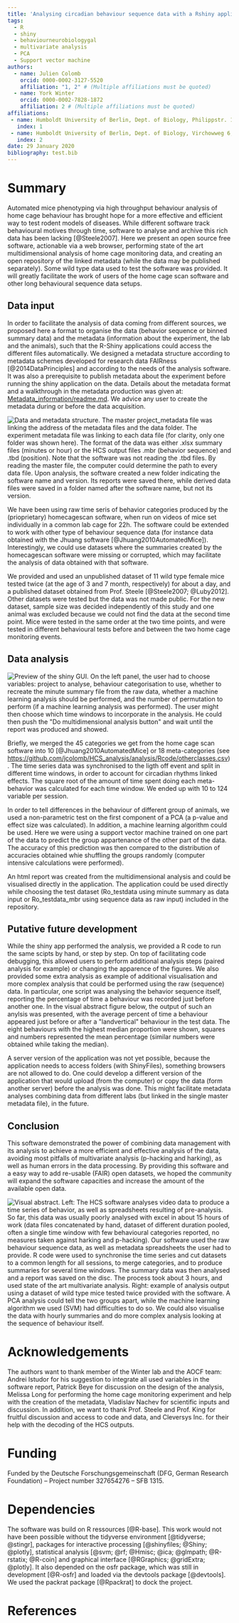 ```yaml
---
title: 'Analysing circadian behaviour sequence data with a Rshiny application'
tags:
  - R
  - shiny
  - behaviourneurobiologygal
  - multivariate analysis
  - PCA
  - Support vector machine
authors:
  - name: Julien Colomb
    orcid: 0000-0002-3127-5520
    affiliation: "1, 2" # (Multiple affiliations must be quoted)
  - name: York Winter
    orcid: 0000-0002-7828-1872
    affiliation: 2 # (Multiple affiliations must be quoted)
affiliations:
 - name: Humboldt University of Berlin, Dept. of Biology, Philippstr. 13, 10099 Berlin, Germany
   index: 1
 - name: Humboldt University of Berlin, Dept. of Biology, Virchowweg 6, Berlin, 10117 Germany
   index: 2
date: 29 January 2020
bibliography: test.bib
---
```


# Summary

Automated mice phenotyping via high throughput behaviour analysis of home cage behaviour has brought hope for a more effective and efficient way to test rodent models of diseases. While different software track behavioural motives through time, software to analyse and archive this rich data has been lacking [@Steele2007].
Here we present an open source free software, actionable via a web browser, performing state of the art multidimensional analysis of home cage monitoring data, and creating an open repository of the linked metadata (while the data may be published separately). Some wild type data used to test the software was provided. It will greatly facilitate the work of users of the home cage scan software and other long behavioural sequence data setups.  

## Data input



In order to facilitate the analysis of data coming from different sources, we proposed here a format to organise the data (behavior sequence or binned summary data) and the metadata (information about the experiment, the lab and the animals), such that the R-Shiny applications could access the different files automatically. We designed a metadata structure according to metadata schemes developed for research data FAIRness [@2014DataPrinciples] and according to the needs of the analysis software. It was also a prerequisite to publish metadata about the experiment before running the shiny application on the data. Details about the metadata format and a walkthrough in the metadata production was given at: [Metadata_information/readme.md](https://github.com/jcolomb/HCS_analysis/Metadata_information/readme.md). We advice any user to create the metadata during or before the data acquisition.

![Data and metadata structure. The master project_metadata file was linking the address of the metadata files and the data folder. The experiment metadata file was linking to each data file (for clarity, only one folder was shown here). The format of the data was either .xlsx summary files (minutes or hour) or the HCS output files .mbr (behavior sequence) and .tbd (position). Note that the software was not reading the .tbd files. By reading the master file, the computer could determine the path to every data file. Upon analysis, the software created a new folder indicating the software name and version. Its reports were saved there, while derived data files were saved in a folder named after the software name, but not its version.](paperfigure/tree-1.png)

We have been using raw time seris of behavior categories produced by the (prioprietary) homecagescan software, when run on videos of mice set individually in a common lab cage for 22h. The software could be extended to work with other type of behaviour sequence data (for instance data obtained with the Jhuang software [@Jhuang2010AutomatedMice]). Interestingly, we could use datasets where the summaries created by the homecagescan software were missing or corrupted, which may facilitate the analysis of data obtained with that software.
 
We provided and used an unpublished dataset of 11 wild type female mice tested twice (at the age of 3 and 7 month, respectively) for about a day, and a published dataset obtained from Prof. Steele [@Steele2007; @Luby2012]. Other datasets were tested but the data was not made public. For the new dataset, sample size was decided independently of this study and one animal was excluded because we could not find the data at the second time point. Mice were tested in the same order at the two time points, and were tested in different behavioural tests before and between the two home cage monitoring events.

## Data analysis

![Preview of the shiny GUI. On the left panel, the user had to choose variables: project to analyse, behaviour categorisation to use, whether to recreate the minute summary file from the raw data, whether a machine learning analysis should be performed, and the number of permutation to perform (if a machine learning analysis was performed). The user might then choose which time windows to incorporate in the analysis. He could then push the "Do multidimensional analysis button" and wait until the report was produced and showed.](paperfigure/shinyview.png)

Briefly, we merged the 45 categories we get from the home cage scan software into 10 [@Jhuang2010AutomatedMice] or 18 meta-categories (see https://github.com/jcolomb/HCS_analysis/analysis/Rcode/otherclasses.csv). The time series data was synchronised to the ligth off event and split in different time windows, in order to account for circadian rhythms linked effects. The square root of the amount of time spent doing each meta-behavior was calculated for each time window. We ended up with 10 to 124 variable per session.

In order to tell differences in the behaviour of different group of animals, we used a non-parametric test on the first component of a PCA (a p-value and effect size was calculated). In addition, a machine learning algorithm could be used. Here we were using a support vector machine trained on one part of the data to predict the group appartenance of the other part of the data. The accuracy of this prediction was then compared to the distribution of accuracies obtained whie shuffling the groups randomly (computer intensive calculations were performed). 



An html report was created from the multidimensional analysis and could be visualised directly in the application. The application could be used directly while choosing the test dataset (Ro_testdata using minute summary as data input or Ro_testdata_mbr using sequence data as raw input) included in the repository.

## Putative future development

While the shiny app performed the analysis, we provided a R code to run the same scipts by hand, or step by step. On top of facilitating code debugging, this allowed users to perform  additional analysis steps (paired analysis for example) or changing the apparence of the figures. We also provided some extra analysis as example of additional visualisation and more complex analysis that could be performed using the raw (sequence) data. In particular, one script was analysing the behavior sequence itself, reporting the percentage of time a behaviour was recorded just before another one. In the visual abstract figure below, the output of such an anylsis was presented, with the average percent of time a behaviour appeared just before or after a "landvertical" behaviour in the test data. The eight behaviours with the highest median proportion were shown, squares and numbers represented the mean percentage (similar numbers were obtained while taking the median).

A server version of the application was not yet possible, because the application needs to access folders (with ShinyFiles), something browsers are not allowed to do. One could develop a different version of the application that would upload (from the computer) or copy the data (form another server) before the analysis was done. This might facilitate metadata analyses combining data from different labs (but linked in the single master metadata file), in the future.


## Conclusion

This software demonstrated the power of combining data management with its analysis to achieve a more efficient and effective analysis of the data, avoiding most pitfalls of multivariate analysis (p-hacking and harking), as well as human errors in the data processing. By providing this software and a easy way to add re-usable (FAIR) open datasets, we hoped the community will expand the software capacities and increase the amount of the available open data.


![Visual abstract. Left: The HCS software analyses video data to produce a time series of behavior, as well as spreadsheets resulting of pre-analysis. So far, this data was usually poorly analysed with excel in about 15 hours of work (data files concatenated by hand, dataset of different duration pooled, often a single time window with few behavioural categories reported, no measures taken against harking and p-hacking). Our software used the raw behaviour sequence data, as well as metadata spreadsheets the user had to provide. R code were used to synchronise the time series and cut datasets to a common length for all sessions, to merge categories, and to produce summaries for several time windows. The summary data was then analysed and a report was saved on the disc. The process took about 3 hours, and used state of the art multivariate analysis.
Right: example of analysis output using a dataset of wild type mice tested twice provided with the software. A PCA analysis could tell the two groups apart, while the machine learning algorithm we used (SVM) had difficulties to do so. We could also visualise the data with hourly summaries and do more complex analysis looking at the sequence of behaviour itself.](paperfigure/vis_abstract.png)






# Acknowledgements

The authors want to thank member of the Winter lab and the AOCF team: Andrei Istudor for his suggestion to integrate all used variables in the software report, Patrick Beye for discussion on the design of the analysis, Melissa Long for performing the home cage monitoring experiment and help with the creation of the metadata, Vladislav Nachev for scientific inputs and discussion. In addition, we want to thank Prof. Steele and Prof. King for fruitful discussion and access to code and data, and Cleversys Inc. for their help with the decoding of the HCS outputs.

# Funding

Funded by the Deutsche Forschungsgemeinschaft (DFG, German Research Foundation) – Project number 327654276 – SFB 1315.



# Dependencies

The software was build on R ressources [@R-base]. This work would not have been possible without the  tidyverse environment [@tidyverse; @stingr], packages for interactive processing [@shinyfiles; @Shiny; @plotly], statistical analysis [@svm; @rf; @Hmisc; @ica; @glmpath; @R-rstatix; @R-coin] and graphical interface [@RGraphics; @gridExtra; @plotly]. It also depended on the osfr package, which was still in development [@R-osfr] and loaded via the devtools package [@devtools]. We used the packrat package [@Rpackrat]  to dock the project.

# References